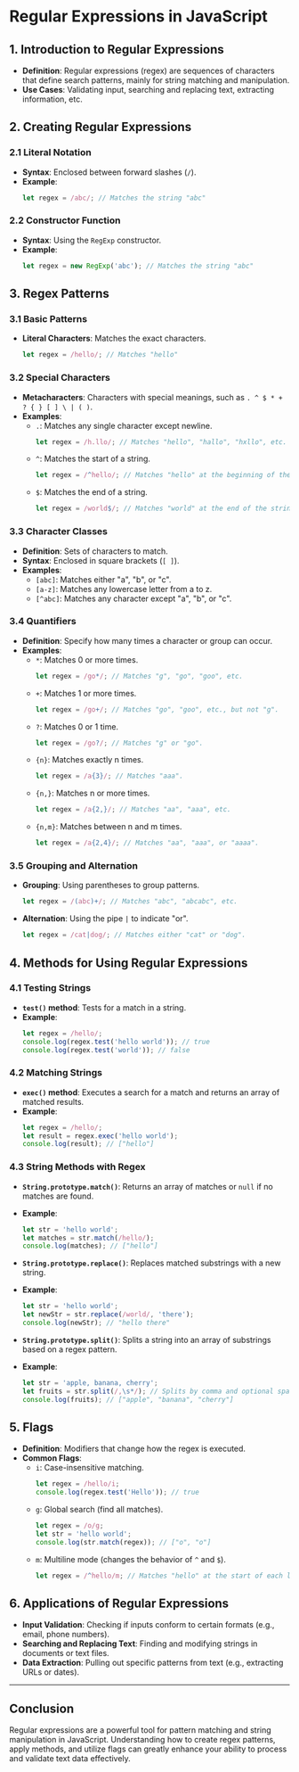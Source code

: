 # **Regular Expressions in JavaScript**

## **1. Introduction to Regular Expressions**

- **Definition**: Regular expressions (regex) are sequences of characters that define search patterns, mainly for string matching and manipulation.
- **Use Cases**: Validating input, searching and replacing text, extracting information, etc.

## **2. Creating Regular Expressions**

### **2.1 Literal Notation**
- **Syntax**: Enclosed between forward slashes (`/`).
- **Example**:
  ```javascript
  let regex = /abc/; // Matches the string "abc"
  ```

### **2.2 Constructor Function**
- **Syntax**: Using the `RegExp` constructor.
- **Example**:
  ```javascript
  let regex = new RegExp('abc'); // Matches the string "abc"
  ```

## **3. Regex Patterns**

### **3.1 Basic Patterns**
- **Literal Characters**: Matches the exact characters.
  ```javascript
  let regex = /hello/; // Matches "hello"
  ```

### **3.2 Special Characters**
- **Metacharacters**: Characters with special meanings, such as `. ^ $ * + ? { } [ ] \ | ( )`.
- **Examples**:
  - `.`: Matches any single character except newline.
    ```javascript
    let regex = /h.llo/; // Matches "hello", "hallo", "hxllo", etc.
    ```
  - `^`: Matches the start of a string.
    ```javascript
    let regex = /^hello/; // Matches "hello" at the beginning of the string.
    ```
  - `$`: Matches the end of a string.
    ```javascript
    let regex = /world$/; // Matches "world" at the end of the string.
    ```

### **3.3 Character Classes**
- **Definition**: Sets of characters to match.
- **Syntax**: Enclosed in square brackets (`[ ]`).
- **Examples**:
  - `[abc]`: Matches either "a", "b", or "c".
  - `[a-z]`: Matches any lowercase letter from a to z.
  - `[^abc]`: Matches any character except "a", "b", or "c".

### **3.4 Quantifiers**
- **Definition**: Specify how many times a character or group can occur.
- **Examples**:
  - `*`: Matches 0 or more times.
    ```javascript
    let regex = /go*/; // Matches "g", "go", "goo", etc.
    ```
  - `+`: Matches 1 or more times.
    ```javascript
    let regex = /go+/; // Matches "go", "goo", etc., but not "g".
    ```
  - `?`: Matches 0 or 1 time.
    ```javascript
    let regex = /go?/; // Matches "g" or "go".
    ```
  - `{n}`: Matches exactly n times.
    ```javascript
    let regex = /a{3}/; // Matches "aaa".
    ```
  - `{n,}`: Matches n or more times.
    ```javascript
    let regex = /a{2,}/; // Matches "aa", "aaa", etc.
    ```
  - `{n,m}`: Matches between n and m times.
    ```javascript
    let regex = /a{2,4}/; // Matches "aa", "aaa", or "aaaa".
    ```

### **3.5 Grouping and Alternation**
- **Grouping**: Using parentheses to group patterns.
  ```javascript
  let regex = /(abc)+/; // Matches "abc", "abcabc", etc.
  ```
- **Alternation**: Using the pipe `|` to indicate "or".
  ```javascript
  let regex = /cat|dog/; // Matches either "cat" or "dog".
  ```

## **4. Methods for Using Regular Expressions**

### **4.1 Testing Strings**
- **`test()` method**: Tests for a match in a string.
- **Example**:
  ```javascript
  let regex = /hello/;
  console.log(regex.test('hello world')); // true
  console.log(regex.test('world')); // false
  ```

### **4.2 Matching Strings**
- **`exec()` method**: Executes a search for a match and returns an array of matched results.
- **Example**:
  ```javascript
  let regex = /hello/;
  let result = regex.exec('hello world');
  console.log(result); // ["hello"]
  ```

### **4.3 String Methods with Regex**
- **`String.prototype.match()`**: Returns an array of matches or `null` if no matches are found.
- **Example**:
  ```javascript
  let str = 'hello world';
  let matches = str.match(/hello/);
  console.log(matches); // ["hello"]
  ```

- **`String.prototype.replace()`**: Replaces matched substrings with a new string.
- **Example**:
  ```javascript
  let str = 'hello world';
  let newStr = str.replace(/world/, 'there');
  console.log(newStr); // "hello there"
  ```

- **`String.prototype.split()`**: Splits a string into an array of substrings based on a regex pattern.
- **Example**:
  ```javascript
  let str = 'apple, banana, cherry';
  let fruits = str.split(/,\s*/); // Splits by comma and optional space
  console.log(fruits); // ["apple", "banana", "cherry"]
  ```

## **5. Flags**

- **Definition**: Modifiers that change how the regex is executed.
- **Common Flags**:
  - `i`: Case-insensitive matching.
    ```javascript
    let regex = /hello/i;
    console.log(regex.test('Hello')); // true
    ```
  - `g`: Global search (find all matches).
    ```javascript
    let regex = /o/g;
    let str = 'hello world';
    console.log(str.match(regex)); // ["o", "o"]
    ```
  - `m`: Multiline mode (changes the behavior of `^` and `$`).
    ```javascript
    let regex = /^hello/m; // Matches "hello" at the start of each line.
    ```

## **6. Applications of Regular Expressions**

- **Input Validation**: Checking if inputs conform to certain formats (e.g., email, phone numbers).
- **Searching and Replacing Text**: Finding and modifying strings in documents or text files.
- **Data Extraction**: Pulling out specific patterns from text (e.g., extracting URLs or dates).

---

## **Conclusion**

Regular expressions are a powerful tool for pattern matching and string manipulation in JavaScript. Understanding how to create regex patterns, apply methods, and utilize flags can greatly enhance your ability to process and validate text data effectively.
